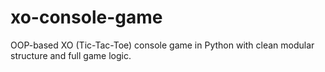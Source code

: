 # xo-console-game
OOP-based XO (Tic-Tac-Toe) console game in Python with clean modular structure and full game logic.
